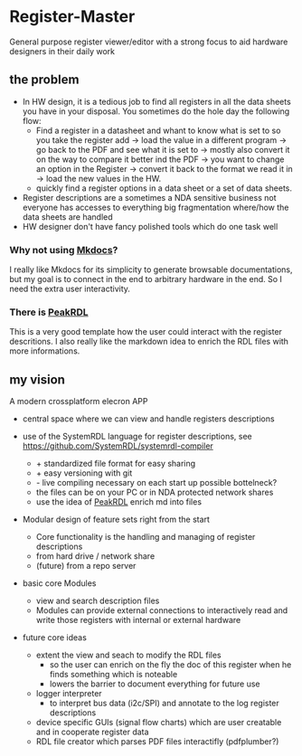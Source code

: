 
# Register-Master
General purpose register viewer/editor with a strong focus to aid hardware designers in their daily work

## the problem 
- In HW design, it is a tedious job to find all registers in all the data sheets you have in your disposal. You sometimes do the hole day the following flow: 
  - Find a register in a datasheet and whant to know what is set to so you take the register add -> load the value in a different program -> go back to the PDF and see what it is set to -> mostly also convert it on the way to compare it better ind the PDF -> you want to change an option in the Register -> convert it back to the format we read it in -> load the new values in the HW.
  - quickly find a register options in a data sheet or a set of data sheets.
- Register descriptions are a sometimes a NDA sensitive business not everyone has accesses to everything big fragmentation where/how the data sheets are handled
- HW designer don't have fancy polished tools which do one task well

### Why not using [Mkdocs](https://www.mkdocs.org/)? 
I really like Mkdocs for its simplicity to generate browsable documentations, but my goal is to connect in the end to arbitrary hardware in the end. So I need the extra user interactivity.

### There is [PeakRDL](https://github.com/SystemRDL/PeakRDL-html) 
This is a very good template how the user could interact with the register descritions.
I also really like the markdown idea to enrich the RDL files with more informations. 

## my vision
A modern crossplatform elecron APP 
- central space where we can view and handle registers descriptions 
- use of the SystemRDL language for register descriptions, see https://github.com/SystemRDL/systemrdl-compiler
  - \+ standardized file format for easy sharing
  - \+ easy versioning with git
  - \- live compiling necessary on each start up possible bottelneck?
  - the files can be on your PC or in NDA protected network shares
  - use the idea of [PeakRDL](https://github.com/SystemRDL/PeakRDL-html) enrich md into files
- Modular design of feature sets right from the start
  - Core functionality is the handling and managing of register descriptions
  - from hard drive / network share
  - (future) from a repo server

- basic core Modules 
  - view and search description files
  - Modules can provide external connections to interactively read and write those registers with internal or external hardware
- future core ideas
  - extent the view and seach to modify the RDL files
    - so the user can enrich on the fly the doc of this register when he finds something which is noteable
    - lowers the barrier to document everything for future use
  - logger interpreter 
    - to interpret bus data (i2c/SPI) and annotate to the log register descriptions
  - device specific GUIs (signal flow charts) which are user creatable and in cooperate register data
  -  RDL file creator which parses PDF files interactifly (pdfplumber?) 
